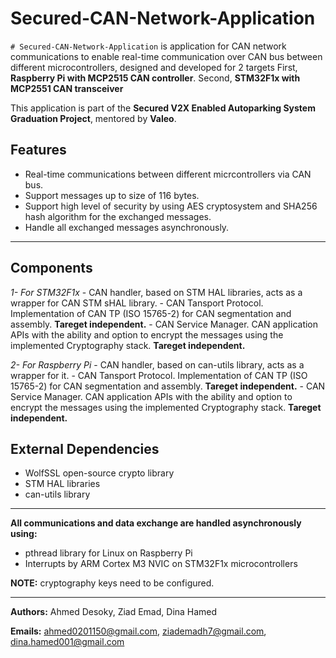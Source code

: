 # Secured-CAN-Network-Application

`# Secured-CAN-Network-Application` is application for CAN network communications to enable real-time communication over CAN bus between different microcontrollers, designed and developed for 2 targets
First, **Raspberry Pi with MCP2515 CAN controller**. 
Second, **STM32F1x with MCP2551 CAN transceiver**

This application is part of the **Secured V2X Enabled Autoparking System Graduation Project**, mentored by **Valeo**.

## Features
- Real-time communications between different micrcontrollers via CAN bus.
- Support messages up to size of 116 bytes.
- Support high level of security by using AES cryptosystem and SHA256 hash algorithm for the exchanged messages.
- Handle all exchanged messages asynchronously.

---

## Components
*1- For STM32F1x*
	- CAN handler, based on STM HAL libraries, acts as a wrapper for CAN STM sHAL library.
 	- CAN Tansport Protocol. Implementation of CAN TP (ISO 15765-2) for CAN segmentation and assembly. **Tareget independent.**
  	- CAN Service Manager. CAN application APIs with the ability and option to encrypt the messages using the implemented Cryptography stack. **Tareget independent.**
  
*2- For Raspberry Pi*
	- CAN handler, based on can-utils library, acts as a wrapper for it.
 	- CAN Tansport Protocol. Implementation of CAN TP (ISO 15765-2) for CAN segmentation and assembly. **Tareget independent.**
  	- CAN Service Manager. CAN application APIs with the ability and option to encrypt the messages using the implemented Cryptography stack. **Tareget independent.**

## External Dependencies
- WolfSSL open-source crypto library
- STM HAL libraries
- can-utils library

---

**All communications and data exchange are handled asynchronously using:**
- pthread library for Linux on Raspberry Pi
- Interrupts by ARM Cortex M3 NVIC on STM32F1x microcontrollers

**NOTE:** cryptography keys need to be configured. 

---

**Authors:**
	Ahmed Desoky,
  	Ziad Emad,
   	Dina Hamed
	
**Emails:**
	ahmed0201150@gmail.com,
	ziademadh7@gmail.com,
 	dina.hamed001@gmail.com
